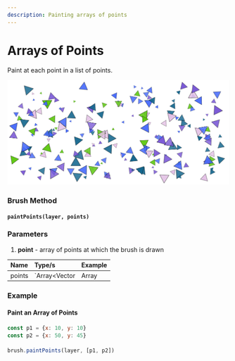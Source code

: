 ```yaml
---
description: Painting arrays of points
---
```


# Arrays of Points

Paint at each point in a list of points.

![array of points, painted in batch with a rotating &amp; scaling triangular brush](../../.gitbook/assets/5687ee.png)

### Brush Method <a id="overview"></a>

**`paintPoints(layer, points)`**

### ‌Parameters‌

1. **point** - array of points at which the brush is drawn

| Name | Type/s | Example |
| :--- | :--- | :--- |
| points | `Array<Vector|Array|Object>` | `[new Vector(x, y)`, `[x, y]`, `{x, y}]` |

### Example

#### Paint an Array of Points

```javascript
const p1 = {x: 10, y: 10}
const p2 = {x: 50, y: 45}

brush.paintPoints(layer, [p1, p2])
```

